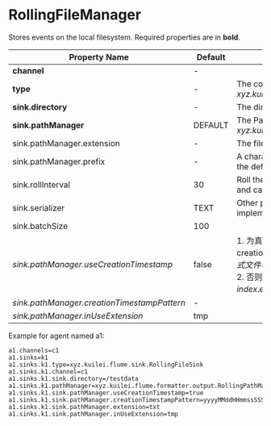 # RollingFileManager

Stores events on the local filesystem. Required properties are in **bold**.

| Property Name                               | Default | Description                                                                                                                                                                                                                 |
|---------------------------------------------|---------|-----------------------------------------------------------------------------------------------------------------------------------------------------------------------------------------------------------------------------|
| **channel**                                 | -       |                                                                                                                                                                                                                             |
| **type**                                    | -       | The component type name, needs to be *xyz.kuilei.flume.sink.RollingFileSink*.                                                                                                                                               |
| **sink.directory**                          | -       | The directory where files will be stored                                                                                                                                                                                    |
| **sink.pathManager**                        | DEFAULT | The PathManager implementation to use, needs to be *xyz.kuilei.flume.formatter.output.RollingPathManager$Builder*.                                                                                                          |
| sink.pathManager.extension                  | -       | The file extension if the default PathManager is used.                                                                                                                                                                      |
| sink.pathManager.prefix                     | -       | A character string to add to the beginning of the file name if the default PathManager is used                                                                                                                              |
| sink.rollInterval                           | 30      | Roll the file every 30 seconds. Specifying 0 will disable rolling and cause all events to be written to a single file.                                                                                                      |
| sink.serializer                             | TEXT    | Other possible options include *avro_event* or the FQCN of an implementation of EventSerializer.Builder interface.                                                                                                          |
| sink.batchSize                              | 100     |                                                                                                                                                                                                                             |
| *sink.pathManager.useCreationTimestamp*     | false   | 1. 为真，正式文件名：$prefix-${**currentTimeMillis**: creationTimestampPattern}-$index.$extension、临时文件名：${正式文件名}.$inUseExtension；<br/>2. 否则，正式文件名：$prefix-${**startupTimeMillis**}-$index.$extension、临时文件名：${正式文件名}.$inUseExtension。 |
| *sink.pathManager.creationTimestampPattern* | -       |                                                                                                                                                                                                                             |
| *sink.pathManager.inUseExtension*           | tmp     |                                                                                                                                                                                                                             |

Example for agent named a1:

```properties
a1.channels=c1
a1.sinks=k1
a1.sinks.k1.type=xyz.kuilei.flume.sink.RollingFileSink
a1.sinks.k1.channel=c1
a1.sinks.k1.sink.directory=/testdata
a1.sinks.k1.pathManager=xyz.kuilei.flume.formatter.output.RollingPathManager$Builder
a1.sinks.k1.sink.pathManager.useCreationTimestamp=true
a1.sinks.k1.sink.pathManager.creationTimestampPattern=yyyyMMddHHmmssSSS
a1.sinks.k1.sink.pathManager.extension=txt
a1.sinks.k1.sink.pathManager.inUseExtension=tmp
```
